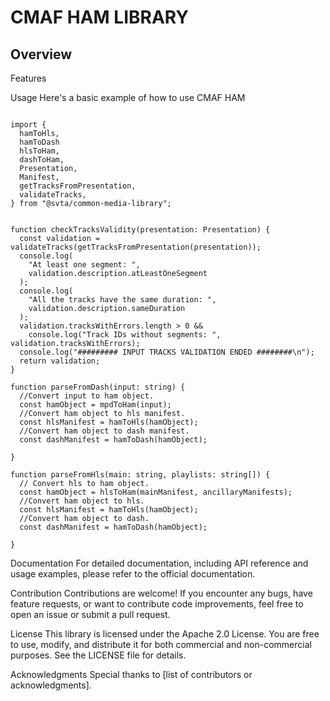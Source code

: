 # CMAF HAM LIBRARY #

## Overview


Features

Usage
Here's a basic example of how to use CMAF HAM
```

import {
  hamToHls,
  hamToDash
  hlsToHam,
  dashToHam,
  Presentation,
  Manifest,
  getTracksFromPresentation,
  validateTracks,
} from "@svta/common-media-library";


function checkTracksValidity(presentation: Presentation) {
  const validation = validateTracks(getTracksFromPresentation(presentation));
  console.log(
    "At least one segment: ",
    validation.description.atLeastOneSegment
  );
  console.log(
    "All the tracks have the same duration: ",
    validation.description.sameDuration
  );
  validation.tracksWithErrors.length > 0 &&
    console.log("Track IDs without segments: ", validation.tracksWithErrors);
  console.log("######### INPUT TRACKS VALIDATION ENDED ########\n");
  return validation;
}

function parseFromDash(input: string) {
  //Convert input to ham object.
  const hamObject = mpdToHam(input); 
  //Convert ham object to hls manifest.
  const hlsManifest = hamToHls(hamObject);
  //Convert ham object to dash manifest.
  const dashManifest = hamToDash(hamObject);

}

function parseFromHls(main: string, playlists: string[]) {
  // Convert hls to ham object.
  const hamObject = hlsToHam(mainManifest, ancillaryManifests);
  //Convert ham object to hls.
  const hlsManifest = hamToHls(hamObject);
  //Convert ham object to dash.
  const dashManifest = hamToDash(hamObject);

}
```

Documentation
For detailed documentation, including API reference and usage examples, please refer to the official documentation.



Contribution
Contributions are welcome! If you encounter any bugs, have feature requests, or want to contribute code improvements, feel free to open an issue or submit a pull request.

License
This library is licensed under the Apache 2.0 License. You are free to use, modify, and distribute it for both commercial and non-commercial purposes. See the LICENSE file for details.

Acknowledgments
Special thanks to [list of contributors or acknowledgments].



